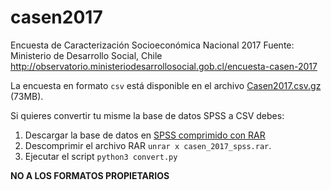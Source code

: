 # casen2017

Encuesta de Caracterización Socioeconómica Nacional 2017
Fuente: Ministerio de Desarrollo Social, Chile
http://observatorio.ministeriodesarrollosocial.gob.cl/encuesta-casen-2017

La encuesta en formato `csv` está disponible en el archivo [Casen2017.csv.gz](https://github.com/diegocaro/casen2017/releases/download/v1/Casen2017.tar.gz) (73MB).

Si quieres convertir tu misme la base de datos SPSS a CSV debes:

1. Descargar la base de datos en [SPSS comprimido con RAR](http://observatorio.ministeriodesarrollosocial.gob.cl/storage/docs/casen/2017/casen_2017_spss.rar)
2. Descomprimir el archivo RAR `unrar x casen_2017_spss.rar`.
3. Ejecutar el script `python3 convert.py`


**NO A LOS FORMATOS PROPIETARIOS**

